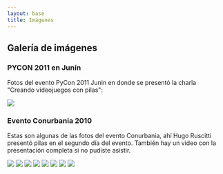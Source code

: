 ```yaml
---
layout: base 
title: Imágenes
---
```


<h2 class="title">Galería de imágenes</h2>

<div class="post" id="pycon-2011-en-junin">
     <h3>PYCON 2011 en Junín</h3>
     <p>Fotos del evento PyCon 2011 Junin en donde se presentó la charla "Creando videojuegos con pilas":</p>
     <div class='gallery'><a href='http://www.pilas-engine.com.ar/images/galeria/pycon_2011/100_0977.JPG'><img src='http://www.pilas-engine.com.ar/thumb/images/galeria/pycon_2011/100_0977.JPG'/></a></div>
</div>

<div class="post" id="evento-conurbania-2010">
     <h3>Evento Conurbania 2010</h3>
     <p>Estas son algunas de las fotos del evento Conurbania, ahí Hugo Ruscitti presentó pilas en el segundo día del evento. También hay un video con la presentación completa si no pudiste asistir.</p>
     <div class='gallery'>
          <a href='http://www.pilas-engine.com.ar/images/galeria/conurbania/2010-11-12 12.03.22.jpg'><img src='http://www.pilas-engine.com.ar/thumb/images/galeria/conurbania/2010-11-12 12.03.22.jpg'/></a>
          <a href='http://www.pilas-engine.com.ar/images/galeria/conurbania/2010-11-13 17.28.27.jpg'><img src='http://www.pilas-engine.com.ar/thumb/images/galeria/conurbania/2010-11-13 17.28.27.jpg'/></a>
          <a href='http://www.pilas-engine.com.ar/images/galeria/conurbania/DSCN1825.JPG'><img src='http://www.pilas-engine.com.ar/thumb/images/galeria/conurbania/DSCN1825.JPG'/></a>
          <a href='http://www.pilas-engine.com.ar/images/galeria/conurbania/IMG_4309.JPG'><img src='http://www.pilas-engine.com.ar/thumb/images/galeria/conurbania/IMG_4309.JPG'/></a>
          <a href='http://www.pilas-engine.com.ar/images/galeria/conurbania/IMG_4311.JPG'><img src='http://www.pilas-engine.com.ar/thumb/images/galeria/conurbania/IMG_4311.JPG'/></a>
          <a href='http://www.pilas-engine.com.ar/images/galeria/conurbania/IMG_4856.JPG'><img src='http://www.pilas-engine.com.ar/thumb/images/galeria/conurbania/IMG_4856.JPG'/></a>
          <a href='http://www.pilas-engine.com.ar/images/galeria/conurbania/IMG_4859.JPG'><img src='http://www.pilas-engine.com.ar/thumb/images/galeria/conurbania/IMG_4859.JPG'/></a>
          <a href='http://www.pilas-engine.com.ar/images/galeria/conurbania/IMG_4861.JPG'><img src='http://www.pilas-engine.com.ar/thumb/images/galeria/conurbania/IMG_4861.JPG'/></a>
     </div>
</div>
                    

